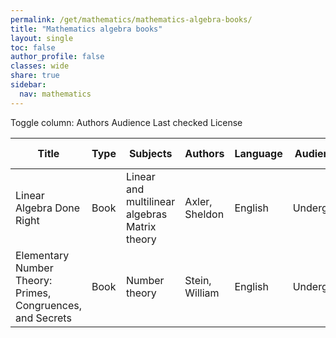 ```yaml
---
permalink: /get/mathematics/mathematics-algebra-books/
title: "Mathematics algebra books"
layout: single
toc: false
author_profile: false
classes: wide
share: true
sidebar:
  nav: mathematics
---
```


<div class="table_cols_toggles">
Toggle column: <a class="toggle-vis btn btn--danger" data-column="3">Authors</a> <a class="toggle-vis btn btn--danger" data-column="5">Audience</a> <a class="toggle-vis btn btn--danger" data-column="8">Last checked</a> <a class="toggle-vis btn btn--danger" data-column="9">License</a>
</div>
<table class="display" style="width:100%">
<thead>
<tr>
    <th>Title</th>
    <th>Type</th>
    <th>Subjects</th>
    <th>Authors</th>
    <th>Language</th>
    <th>Audience</th>
    <th>Reviews</th>
    <th>URLs</th>
    <th>Last checked</th>
    <th>License</th>
</tr>
</thead>
<tbody>
<tr>
    <td>Linear Algebra Done Right</td>
    <td>Book</td>
    <td>Linear and multilinear algebras<br>Matrix theory</td>
    <td>Axler, Sheldon</td>
    <td>English</td>
    <td>Undergrad</td>
    <td><a class="btn btn--success" href="https://cfknow.github.io/review/Linear-Algebra-Done-Right/" target="_blank">2023-11</a></td>
    <td><a href="https://link.springer.com/content/pdf/10.1007/978-3-031-41026-0.pdf" target="_blank" class="btn btn--primary">PDF</a><br><a href="https://linear.axler.net/" target="_blank" class="btn btn--info">Site</a><br><a href="https://link.springer.com/book/10.1007/978-3-031-41026-0" target="_blank" class="btn btn--info">Site</a></td>
    <td>2023-11-06</td>
    <td>CC BY-NC 4.0 DEED</td>
</tr>
<tr>
    <td>Elementary Number Theory: Primes, Congruences, and Secrets</td>
    <td>Book</td>
    <td>Number theory</td>
    <td>Stein, William</td>
    <td>English</td>
    <td>Undergrad</td>
    <td></td>
    <td><a href="https://wstein.org/ent/ent.pdf" target="_blank" class="btn btn--primary">PDF</a><br><a href="https://github.com/williamstein/ent" target="_blank" class="btn btn--primary">Res</a><br><a href="https://wstein.org/ent/" target="_blank" class="btn btn--info">Site</a></td>
    <td>2023-11-11</td>
    <td></td>
</tr>
<tfoot>
<tr>
    <td></td>
    <td></td>
    <td></td>
    <td></td>
    <td></td>
    <td></td>
    <td></td>
    <td></td>
    <td></td>
    <td></td>
</tr>
</tfoot>
